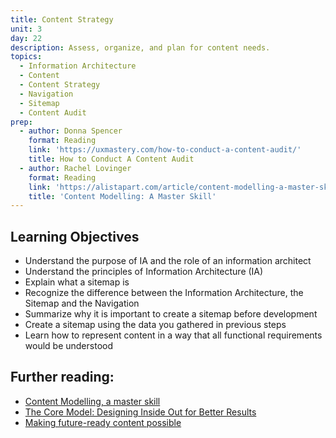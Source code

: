 ```yaml
---
title: Content Strategy
unit: 3
day: 22
description: Assess, organize, and plan for content needs.
topics:
  - Information Architecture
  - Content
  - Content Strategy
  - Navigation
  - Sitemap
  - Content Audit
prep:
  - author: Donna Spencer
    format: Reading
    link: 'https://uxmastery.com/how-to-conduct-a-content-audit/'
    title: How to Conduct A Content Audit
  - author: Rachel Lovinger
    format: Reading
    link: 'https://alistapart.com/article/content-modelling-a-master-skill'
    title: 'Content Modelling: A Master Skill'
---
```


Learning Objectives
----------

- Understand the purpose of IA and the role of an information architect
- Understand the principles of Information Architecture (IA)
- Explain what a sitemap is
- Recognize the difference between the Information Architecture, the Sitemap and the Navigation
- Summarize why it is important to create a sitemap before development
- Create a sitemap using the data you gathered in previous steps
- Learn how to represent content in a way that all functional requirements would be understood


Further reading:
----------------

- [Content Modelling, a master skill](https://alistapart.com/article/content-modelling-a-master-skill)
- [The Core Model: Designing Inside Out for Better Results](https://alistapart.com/article/the-core-model-designing-inside-out-for-better-results)
- [Making future-ready content possible](https://rosenfeldmedia.com/content-everywhere/content-modeling/)
